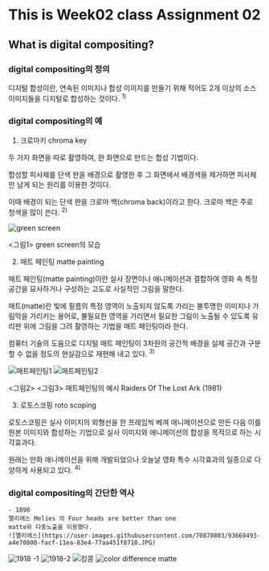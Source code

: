 # This is Week02 class Assignment 02
## What is digital compositing?

### digital compositing의 정의

디지털 합성이란, 연속된 이미지나 합성 이미지를 만들기 위해 적어도 2개 이상의 소스 이미지들을 디지털로 합성하는 것이다. <sup>1)</sup>

### digital compositing의 예

1. 크로마키 chroma key

두 가지 화면을 따로 촬영하여, 한 화면으로 만드는 합성 기법이다.

합성할 피사체를 단색 판을 배경으로 촬영한 후 그 화면에서 배경색을 제거하면 피사체만 남게 되는 원리를 이용한 것이다. 

이때 배경이 되는 단색 판을 크로마 백(chroma back)이라고 한다. 크로마 백은 주로 청색을 많이 쓴다. <sup>2)</sup>

![green screen](https://user-images.githubusercontent.com/70870803/93669262-f1c9df00-facd-11ea-98b2-0c1901221c08.JPG)
    
   <그림1> green screen의 모습

2. 매트 페인팅 matte painting

매트 페인팅(matte painting)이란 실사 장면이나 애니메이션과 결합하여 영화 속 특정 공간을 묘사하거나 구성하는 고도로 사실적인 그림을 말한다. 

매트(matte)란 빛에 필름의 특정 영역이 노출되지 않도록 가리는 불투명한 이미지나 가림막을 가리키는 용어로, 불필요한 영역을 가리면서 필요한 그림이 노출될 수 있도록 유리판 위에 그림을 그려 촬영하는 기법을 매트 페인팅이라 한다.

컴퓨터 기술의 도움으로 디지털 매트 페인팅이 3차원의 공간적 배경을 실제 공간과 구분할 수 없을 정도의 현실감으로 재현해 내고 있다. <sup>3)</sup>


![매트페인팅1](https://user-images.githubusercontent.com/70870803/93669265-fd1d0a80-facd-11ea-9e18-2032bc16f9be.JPG)
![매트페인팅2](https://user-images.githubusercontent.com/70870803/93669266-fee6ce00-facd-11ea-83b4-22285b93a2ea.JPG)

   <그림2> <그림3> 매트페인팅의 예시 Raiders Of The Lost Ark (1981)

3. 로토스코핑 roto scoping

로토스코핑은 실사 이미지의 외형선을 한 프레임씩 베껴 애니메이션으로 만든 다음 이를 원본 이미지와 합성하는 기법으로 실사 이미지와 애니메이션의 합성을 목적으로 하는 시각효과다. 

원래는 만화 애니메이션을 위해 개발되었으나 오늘날 영화 특수 시각효과의 일종으로 다양하게 사용되고 있다. <sup>4)</sup>


### digital compositing의 간단한 역사 

    - 1898 
    멜리에스 Melies 의 Four heads are better than one
    matte와 다중노출을 이용했다.   
    ![멜리에스](https://user-images.githubusercontent.com/70870803/93669493-a4e70800-facf-11ea-83e4-77aa451f8710.JPG)


![1918 -1](https://user-images.githubusercontent.com/70870803/93669496-a7e1f880-facf-11ea-8dd0-2b770c19ed7e.JPG)
![1918-2](https://user-images.githubusercontent.com/70870803/93669499-a9132580-facf-11ea-9093-b48b25c1d1c7.JPG)
![킹콩](https://user-images.githubusercontent.com/70870803/93669501-aa445280-facf-11ea-9cc8-22939c429276.JPG)
![color difference matte](https://user-images.githubusercontent.com/70870803/93669502-aca6ac80-facf-11ea-81c4-c167a82b1904.JPG)
